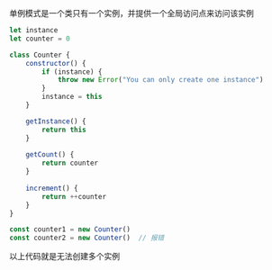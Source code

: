 单例模式是一个类只有一个实例，并提供一个全局访问点来访问该实例

```javascript
let instance
let counter = 0

class Counter {
	constructor() {
		if (instance) {
			throw new Error("You can only create one instance")
		}
		instance = this
	}

	getInstance() {
		return this
	}
	
	getCount() {
		return counter
	}
	
	increment() {
		return ++counter
	}
}

const counter1 = new Counter()
const counter2 = new Counter()  // 报错
```

以上代码就是无法创建多个实例
